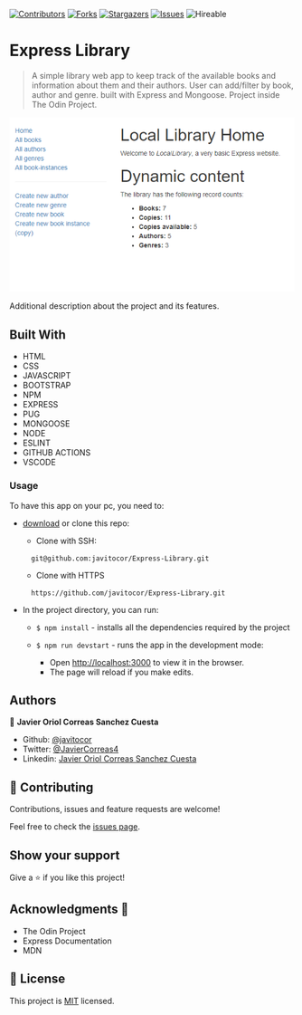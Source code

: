 <!--
*** Thanks for checking out this README Template. If you have a suggestion that would
*** make this better, please fork the repo and create a pull request or simply open
*** an issue with the tag "enhancement".
*** Thanks again! Now go create something AMAZING! :D
-->

<!-- PROJECT SHIELDS -->
<!--
*** I'm using markdown "reference style" links for readability.
*** Reference links are enclosed in brackets [ ] instead of parentheses ( ).
*** See the bottom of this document for the declaration of the reference variables
*** for contributors-url, forks-url, etc. This is an optional, concise syntax you may use.
*** https://www.markdownguide.org/basic-syntax/#reference-style-links
-->
[![Contributors][contributors-shield]][contributors-url] 
[![Forks][forks-shield]][forks-url] 
[![Stargazers][stars-shield]][stars-url] 
[![Issues][issues-shield]][issues-url] 
![Hireable](https://cdn.rawgit.com/hiendv/hireable/master/styles/default/yes.svg) 

# Express Library

>  A simple library web app to keep track of the available books and information about them and their authors. User can add/filter by book, author and genre. built with Express and Mongoose. Project inside The Odin Project.

![screenshot](screenshot.png)

Additional description about the project and its features.

## Built With

- HTML 
- CSS
- JAVASCRIPT
- BOOTSTRAP
- NPM
- EXPRESS
- PUG
- MONGOOSE
- NODE
- ESLINT
- GITHUB ACTIONS
- VSCODE

### Usage
To have this app on your pc, you need to:
* [download](https://github.com/javitocor/Express-Library/archive/development.zip) or clone this repo:
  - Clone with SSH:
  ```
    git@github.com:javitocor/Express-Library.git
  ```
  - Clone with HTTPS
  ```
    https://github.com/javitocor/Express-Library.git
  ```

* In the project directory, you can run:

  - `$ npm install` - installs all the dependencies required by the project

  - `$ npm run devstart` - runs the app in the development mode:
    - Open [http://localhost:3000](http://localhost:3000) to view it in the browser.
    - The page will reload if you make edits.
  
## Authors

👤 **Javier Oriol Correas Sanchez Cuesta**

- Github: [@javitocor](https://github.com/javitocor) 
- Twitter: [@JavierCorreas4](https://twitter.com/JavierCorreas4) 
- Linkedin: [Javier Oriol Correas Sanchez Cuesta](https://www.linkedin.com/in/javier-correas-sanchez-cuesta-15289482/) 

## 🤝 Contributing

Contributions, issues and feature requests are welcome!

Feel free to check the [issues page](https://github.com/javitocor/Express-Library/issues).

## Show your support

Give a ⭐️ if you like this project!

## Acknowledgments 🚀

- The Odin Project
- Express Documentation
- MDN

## 📝 License

This project is [MIT](lic.url) licensed.

<!-- MARKDOWN LINKS & IMAGES -->
<!-- https://www.markdownguide.org/basic-syntax/#reference-style-links -->
[contributors-shield]: https://img.shields.io/github/contributors/javitocor/Express-Library.svg?style=flat-square
[contributors-url]: https://github.com/javitocor/Express-Library/graphs/contributors
[forks-shield]: https://img.shields.io/github/forks/javitocor/Express-Library.svg?style=flat-square
[forks-url]: https://github.com/javitocor/Express-Library/network/members
[stars-shield]: https://img.shields.io/github/stars/javitocor/Express-Library.svg?style=flat-square
[stars-url]: https://github.com/javitocor/Express-Library/stargazers
[issues-shield]: https://img.shields.io/github/issues/javitocor/Express-Library.svg?style=flat-square
[issues-url]: https://github.com/javitocor/Express-Library/issues